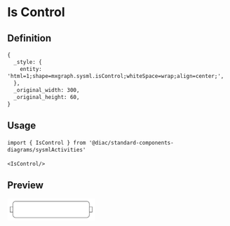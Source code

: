 # Is Control

## Definition

```
{
  _style: { 
    entity: 'html=1;shape=mxgraph.sysml.isControl;whiteSpace=wrap;align=center;',
  },
  _original_width: 300,
  _original_height: 60,
}
```

## Usage

```
import { IsControl } from '@diac/standard-components-diagrams/sysmlActivities'

<IsControl/>
```

## Preview

<img src="./is-control.png" width="200"/>

